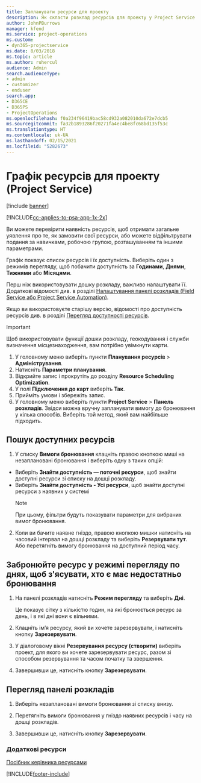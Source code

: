 ```yaml
---
title: Запланувати ресурси для проекту
description: Як скласти розклад ресурсів для проекту у Project Service
author: JohnPBurrows
manager: kfend
ms.service: project-operations
ms.custom:
- dyn365-projectservice
ms.date: 8/03/2018
ms.topic: article
ms.author: ruhercul
audience: Admin
search.audienceType:
- admin
- customizer
- enduser
search.app:
- D365CE
- D365PS
- ProjectOperations
ms.openlocfilehash: f0a234f96419bac58cd932a082010da672e7dcb5
ms.sourcegitcommit: fa32b1893286f20271fa4ec4be8fc68bd135f53c
ms.translationtype: HT
ms.contentlocale: uk-UA
ms.lasthandoff: 02/15/2021
ms.locfileid: "5282673"
---
```

# <a name="schedule-resources-for-a-project-project-service"></a>Графік ресурсів для проекту (Project Service)

[!include [banner](../includes/psa-now-project-operations.md)]

[!INCLUDE[cc-applies-to-psa-app-1x-2x](../includes/cc-applies-to-psa-app-1x-2x.md)]

Ви можете перевірити наявність ресурсів, щоб отримати загальне уявлення про те, як замовити свої ресурси, або можете відфільтрувати подання за навичками, робочою групою, розташуванням та іншими параметрами.  
  
Графік показує список ресурсів і їх доступність. Виберіть один з режимів перегляду, щоб побачити доступність за **Годинами**, **Днями**, **Тижнями** або **Місяцями**.  
  
Перш ніж використовувати дошку розкладу, важливо налаштувати її. Додаткові відомості див. в розділі [Налаштування панелі розкладів (Field Service або Project Service Automation)](https://docs.microsoft.com/dynamics365/field-service/configure-schedule-board).
  
Якщо ви використовуєте старішу версію, відомості про доступність ресурсів див. в розділі [Перегляд доступності ресурсів](../psa/view-resource-availability.md).  

> [!IMPORTANT]
>  Щоб використовувати функції дошки розкладу, геокодування і служби визначення місцезнаходження, вам потрібно увімкнути карти.  
> 
> 1. У головному меню виберіть пункти **Планування ресурсів** > **Адміністрування**.  
> 2. Натисніть **Параметри планування**.  
> 3. Відкрийте запис і прокрутіть до розділу **Resource Scheduling Optimization**.  
> 4. У полі **Підключення до карт** виберіть **Так**.  
> 5. Прийміть умови і збережіть запис.  
> 6. У головному меню виберіть пункти **Project Service** > **Панель розкладів**. Звідси можна вручну запланувати вимогу до бронювання у кілька способів. Виберіть той метод, який вам найбільше підходить.
  
## <a name="find-available-resources"></a>Пошук доступних ресурсів

1.  У списку **Вимоги бронювання** клацніть правою кнопкою миші на незаплановані бронювання і виберіть одну з таких опцій:  
  
- Виберіть **Знайти доступність — поточні ресурси**, щоб знайти доступні ресурси зі списку на дошці розкладу.  
- Виберіть **Знайти доступність - Усі ресурси**, щоб знайти доступні ресурси з наявних у системі  
   > [!NOTE]
   >  При цьому, фільтри будуть показувати параметри для вибраних вимог бронювання.  
  
2. Коли ви бачите наявне гніздо, правою кнопкою мишки натисніть на часовий інтервал на дошці розкладу та виберіть **Резервувати тут**. Або перетягніть вимогу бронювання на доступний період часу.  
  

## <a name="book-a-resource-using-the-daily-view-and-find-whos-under-booked"></a>Забронюйте ресурс у режимі перегляду по днях, щоб з'ясувати, хто є має недостатньо бронювання
  
1.  На панелі розкладів натисніть **Режим перегляду** та виберіть **Дні**.  
  
    Це показує сітку з кількістю годин, на які бронюється ресурс за день, і в які дні вони є вільними.  
  
2.  Клацніть ім’я ресурсу, який ви хочете зарезервувати, і натисніть кнопку **Зарезервувати**.  
  
3.  У діалоговому вікні **Резервування ресурсу (створити)** виберіть проект, для якого ви хочете зарезервувати ресурс, разом зі способом резервування та часом початку та звершення.  
  
4.  Завершивши це, натисніть кнопку **Зарезервувати**.  
  
## <a name="view-to-the-schedule-board"></a>Перегляд панелі розкладів
  
1.  Виберіть незаплановані вимоги бронювання зі списку внизу.  
  
2.  Перетягніть вимоги бронювання у гніздо наявних ресурсів і часу на дошці розкладів.  
  
3.  Завершивши це, натисніть кнопку **Зарезервувати**.  
  
### <a name="additional-resources"></a>Додаткові ресурси  
 [Посібник керівника ресурсами](../psa/resource-manager-guide.md)


[!INCLUDE[footer-include](../includes/footer-banner.md)]